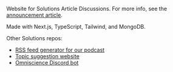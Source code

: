 Website for Solutions Article Discussions. For more info, see the [announcement article](https://medium.com/solutions/introducing-article-discussions-42debdaa42f6).

Made with Next.js, TypeScript, Tailwind, and MongoDB.

Other Solutions repos:

- [RSS feed generator for our podcast](https://github.com/solutions-podcast/podcast)
- [Topic suggestion website](https://github.com/FOSSforlife/solutions-fider)
- [Omniscience Discord bot](https://github.com/solutions-podcast/omniscience)
